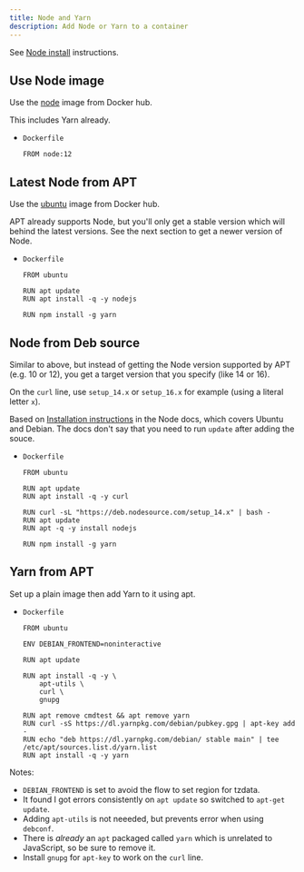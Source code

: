 ```yaml
---
title: Node and Yarn
description: Add Node or Yarn to a container
---
```


See [Node install](https://michaelcurrin.github.io/dev-cheatsheets/cheatsheets/javascript/node/install.html) instructions.


## Use Node image

Use the [node](https://hub.docker.com/_/node/) image from Docker hub.

This includes Yarn already.

- `Dockerfile`
    ```docker
    FROM node:12
    ```


## Latest Node from APT

Use the [ubuntu](https://hub.docker.com/_/ubuntu) image from Docker hub.

APT already supports Node, but you'll only get a stable version which will behind the latest versions. See the next section to get a newer version of Node.

- `Dockerfile`
    ```docker
    FROM ubuntu
    
    RUN apt update
    RUN apt install -q -y nodejs
    
    RUN npm install -g yarn
    ```
   

## Node from Deb source

Similar to above, but instead of getting the Node version supported by APT (e.g. 10 or 12), you get a target version that you specify (like 14 or 16).

On the `curl` line, use `setup_14.x` or `setup_16.x` for example (using a literal letter `x`).

Based on [Installation instructions](https://github.com/nodesource/distributions/blob/master/README.md#installation-instructionsd) in the Node docs, which covers Ubuntu and Debian. The docs don't say that you need to run `update` after adding the souce.

- `Dockerfile` 
    ```docker
    FROM ubuntu
    
    RUN apt update
    RUN apt install -q -y curl
    
    RUN curl -sL "https://deb.nodesource.com/setup_14.x" | bash -
    RUN apt update
    RUN apt -q -y install nodejs
    
    RUN npm install -g yarn
    ```


## Yarn from APT

Set up a plain image then add Yarn to it using apt.

- `Dockerfile`
    ```docker
    FROM ubuntu

    ENV DEBIAN_FRONTEND=noninteractive

    RUN apt update

    RUN apt install -q -y \
        apt-utils \
        curl \
        gnupg

    RUN apt remove cmdtest && apt remove yarn
    RUN curl -sS https://dl.yarnpkg.com/debian/pubkey.gpg | apt-key add -
    RUN echo "deb https://dl.yarnpkg.com/debian/ stable main" | tee /etc/apt/sources.list.d/yarn.list
    RUN apt install -q -y yarn
    ```

Notes:

- `DEBIAN_FRONTEND` is set to avoid the flow to set region for tzdata.
- It found I got errors consistently on `apt update` so switched to `apt-get update`.
- Adding `apt-utils` is not neeeded, but prevents error when using `debconf`.
- There is _already_ an `apt` packaged called `yarn` which is unrelated to JavaScript, so be sure to remove it.
- Install `gnupg` for `apt-key` to work on the `curl` line.
